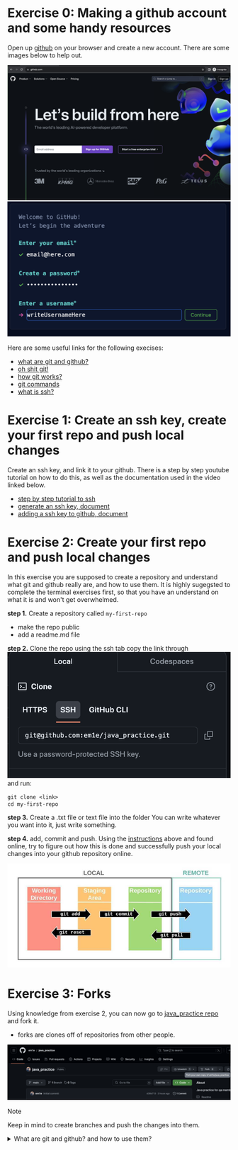 
# Exercise 0: Making a github account and some handy resources 

Open up [github](https://github.com/) on your browser and create a new account. There are some images below to help out.

![home](https://github.com/em1e/java_practice/blob/main/images/github_home.png)
![new account creation](https://github.com/em1e/java_practice/blob/main/images/new_account.png)

Here are some useful links for the following execises:
- [what are git and github?](https://www.youtube.com/watch?v=DVRQoVRzMIY)
- [oh shit git!](https://ohshitgit.com/)
- [how git works?](https://www.atlassian.com/git)
- [git commands](https://www.atlassian.com/git/glossary#commands)
- [what is ssh?](https://www.techtarget.com/searchsecurity/definition/Secure-Shell)


# Exercise 1: Create an ssh key, create your first repo and push local changes 

Create an ssh key, and link it to your github. There is a step by step youtube tutorial on how to do this, as well as the documentation used in the video linked below.

- [step by step tutorial to ssh](https://www.youtube.com/watch?v=snCP3c7wXw0)
- [generate an ssh key, document](https://docs.github.com/en/authentication/connecting-to-github-with-ssh/generating-a-new-ssh-key-and-adding-it-to-the-ssh-agent)
- [adding a ssh key to github, document](https://docs.github.com/en/authentication/connecting-to-github-with-ssh/adding-a-new-ssh-key-to-your-github-account)


# Exercise 2: Create your first repo and push local changes

In this exercise you are supposed to create a repository and understand what git and github really are, and how to use them. It is highly sugegsted to complete the terminal exercises first, so that you have an understand on what it is and won't get overwhelmed.

**step 1.** Create a repository called `my-first-repo` 
- make the repo public
- add a readme.md file

**step 2.** Clone the repo using the ssh tab
copy the link through
![ssh github](https://github.com/em1e/java_practice/blob/main/images/ssh.png)
and run:
```
git clone <link>
cd my-first-repo
```

**step 3.** Create a .txt file or text file into the folder
You can write whatever you want into it, just write something.

**step 4.** add, commit and push.
Using the [instructions](https://www.youtube.com/watch?v=DVRQoVRzMIY) above and found online, try to figure out how this is done and successfully push your local changes into your github repository online. 

![local vs remote](https://github.com/em1e/java_practice/blob/main/images/Github-local-vs-remote.jpg)

# Exercise 3: Forks

Using knowledge from exercise 2, you can now go to [java_practice repo](https://github.com/em1e/java_practice) and fork it.
- forks are clones off of repositories from other people.

![fork](https://github.com/em1e/java_practice/blob/main/images/fork.png)

> [!NOTE]
> Keep in mind to create branches and push the changes into them.

<details>
<summary>What are git and github? and how to use them?</summary>

## What are they?
GitHub is a developer platform that allows developers to create, store, manage and share their code. While Git is a distributed version control system that tracks versions of files.

[Watch this and ask questions if something is unclear](https://www.youtube.com/watch?v=DVRQoVRzMIY). 

</details>
